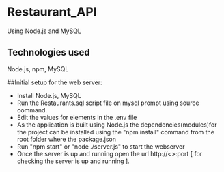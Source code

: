 # Restaurant_API
Using Node.js and MySQL

## Technologies used
Node.js, npm, MySQL

##Initial setup for the web server:
- Install Node.js, MySQL
- Run the Restaurants.sql script file on mysql prompt using source command.
- Edit the values for elements in the .env file
- As the application is built using Node.js the dependencies(modules)for the project can be installed using the "npm install" command from the root folder where the package.json
- Run "npm start" or "node ./server.js" to start the webserver
- Once the server is up and running open the url http://<<ipaddress>>:port [ for checking the server is up and running ].
  
  
